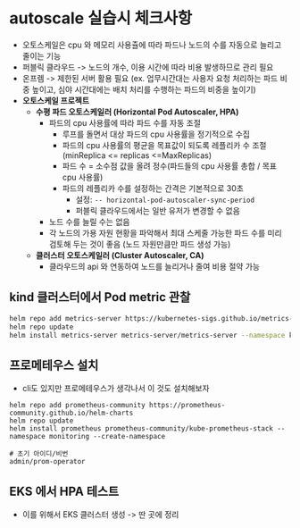 # autoscale 실습시 체크사항

- 오토스케일은 cpu 와 메모리 사용츌에 따라 파드나 노드의 수를 자동으로 늘리고 줄이는 기능
- 퍼블릭 클라우드 -> 노드의 개수, 이용 시간에 따라 비용 발생하므로 관리 필요
- 온프렘 -> 제한된 서버 활용 필요 (ex. 업무시간대는 사용자 요청 처리하는 파드 비중 높이고, 심야 시간대에는 배치 처리를 수행하는 파드의 비중을 높이기)
- **오토스케일 프로젝트**
    - **수평 파드 오토스케일러 (Horizontal Pod Autoscaler, HPA)**
        - 파드의 cpu 사용률에 따라 파드 수를 자동 조절
            - 루프를 돌면서 대상 파드의 cpu 사용률을 정기적으로 수집
            - 파드의 cpu 사용률의 평균을 목표값이 되도록 레플리카 수 조절 (minReplica <= replicas <=MaxReplicas)
            - 파드 수 = 소수점 값을 올려 정수(파드들의 cpu 사용률 총합 / 목표 cpu 사용률)
            - 파드의 레플리카 수를 설정하는 간격은 기본적으로 30초
                - 설정: `-- horizontal-pod-autoscaler-sync-period`
                - 퍼블릭 클라우드에서는 일반 유저가 변경할 수 없음
        - 노드 수를 늘릴 수는 없음
        - 각 노드의 가용 자원 현황을 파악해서 최대 스케줄 가능한 파드 수를 미리 검토해 두는 것이 좋음 (노드 자원만큼만 파드 생성 가능)
    - **클러스터 오토스케일러 (Cluster Autoscaler, CA)**
        - 클라우드의 api 와 연동하여 노드를 늘리거나 줄여 비용 절약 가능
      
   
## kind 클러스터에서 Pod metric 관찰
```bash
helm repo add metrics-server https://kubernetes-sigs.github.io/metrics-server/
helm repo update
helm install metrics-server metrics-server/metrics-server --namespace kube-system --set args={--kubelet-insecure-tls}

```
   
## 프로메테우스 설치
- cli도 있지만 프로메테우스가 생각나서 이 것도 설치해보자
```
helm repo add prometheus-community https://prometheus-community.github.io/helm-charts
helm repo update
helm install prometheus prometheus-community/kube-prometheus-stack --namespace monitoring --create-namespace

# 초기 아이디/비번
admin/prom-operator
```
   
   
## EKS 에서 HPA 테스트
- 이를 위해서 EKS 클러스터 생성 -> 딴 곳에 정리